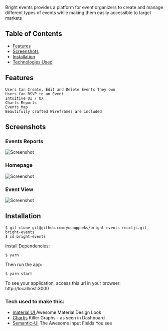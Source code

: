 Bright events provides a platform for event organizers to create and manage different types of events while making them easily accessible to target markets

## Table of Contents

- [Features ](#features)
- [Screenshots](#screenshots)
- [Installation ](#Installation)
- [Technologies Used](#available-scripts)
 
## Features

    Users Can Create, Edit and Delete Events They own
    Users Can RSVP to an Event
    Intuitive UI / UX
    Charts Reports
    Events Map 
    Beautifully crafted Wireframes are included




## Screenshots

### Events Reports 
![Screenshot](https://image.ibb.co/mNW5Ex/reports_view.png)

### Homepage 
![Screenshot](https://image.ibb.co/dWvnSH/homepage.png)

### Event View 
![Screenshot](https://image.ibb.co/jk7dZx/event_view.png)

## Installation
```
$ git clone git@github.com:younggeeks/bright-events-reactjs.git bright-events
$ cd bright-events
```
Install Dependencies:
```
$ yarn 
```
Then run the app:
```
$ yarn start
```
To see your application, access this url in your browser: http://localhost:3000

### Tech used to make this:

 * [material UI ](material-ui-next.com) Awesome Material Design Look
 * [Chartjs](chartjs.org) Killer Graphs - as seen in Dashboard
 * [Semantic-UI](semantic-ui.com) The Awesome Input Fields You see
